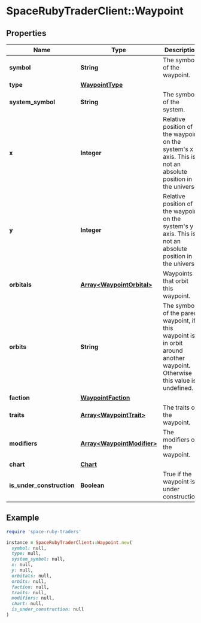 # SpaceRubyTraderClient::Waypoint

## Properties

| Name | Type | Description | Notes |
| ---- | ---- | ----------- | ----- |
| **symbol** | **String** | The symbol of the waypoint. |  |
| **type** | [**WaypointType**](WaypointType.md) |  |  |
| **system_symbol** | **String** | The symbol of the system. |  |
| **x** | **Integer** | Relative position of the waypoint on the system's x axis. This is not an absolute position in the universe. |  |
| **y** | **Integer** | Relative position of the waypoint on the system's y axis. This is not an absolute position in the universe. |  |
| **orbitals** | [**Array&lt;WaypointOrbital&gt;**](WaypointOrbital.md) | Waypoints that orbit this waypoint. |  |
| **orbits** | **String** | The symbol of the parent waypoint, if this waypoint is in orbit around another waypoint. Otherwise this value is undefined. | [optional] |
| **faction** | [**WaypointFaction**](WaypointFaction.md) |  | [optional] |
| **traits** | [**Array&lt;WaypointTrait&gt;**](WaypointTrait.md) | The traits of the waypoint. |  |
| **modifiers** | [**Array&lt;WaypointModifier&gt;**](WaypointModifier.md) | The modifiers of the waypoint. | [optional] |
| **chart** | [**Chart**](Chart.md) |  | [optional] |
| **is_under_construction** | **Boolean** | True if the waypoint is under construction. |  |

## Example

```ruby
require 'space-ruby-traders'

instance = SpaceRubyTraderClient::Waypoint.new(
  symbol: null,
  type: null,
  system_symbol: null,
  x: null,
  y: null,
  orbitals: null,
  orbits: null,
  faction: null,
  traits: null,
  modifiers: null,
  chart: null,
  is_under_construction: null
)
```

